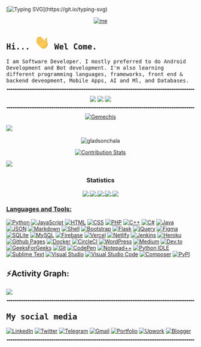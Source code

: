 [![Typing SVG](https://readme-typing-svg.demolab.com?font=Mulish&size=30&pause=1000&color=19F73B&width=600&lines=This+is+Gemechis+Chala.;Welcome+to+my+GitHub+profile.)](https://git.io/typing-svg) 

<div align="center" border-radius="50%">
  <a href="https://github.com/gladsonchala">
    <img src="https://scorpidev.me/images/me-hero-img.png" alt="me" width="140" height="150">
  </a>
</div>


<h2>
    <samp>
        Hi... <img src="https://raw.githubusercontent.com/itspriyo/itspriyo/main/src/hi.gif" width="40px" alt="👋"> Wel Come.
		</samp>
</h2>    
<p>
    <samp>
    I am Software Developer. I mostly preferred to do Android Development and Bot development. I'm also learning different programming languages, frameworks, front end & backend deveopment, Mobile Apps, AI and Ml, and Databases.
    </samp>
</p>
</div>
<hr style="border: 1px dashed #D3D3D3">

<p align="center"><a href="https://github.com/gladsonchala/">  <img align="center" src="https://github-readme-stats.vercel.app/api?username=gladsonchala&include_all_commits=true&count_private=true&show_icons=true&line_height=20&title_color=7A7ADB&icon_color=2234AE&text_color=D3D3D3&bg_color=0,000000,130C40" width="450"/></a>  <a href="https://github.com/gladsonchala/">  <img align="center" src="https://github-readme-streak-stats.herokuapp.com/?user=gladsonchala&theme=midnight_purple&include_all_commits=true&count_private=true&show_icons=true&line_height=20&title_color=7A7ADB&icon_color=2200AE&text_color=D3D3D3&bg_color=0,000000,130C40" width="380"/></a> <a href="https://github.com/gladsonchala">    <img align="center" src="https://github-profile-trophy.vercel.app/?username=gladsonchala&theme=tokyonight" width="820"/>  </a></p>


<hr style="border: 1px dashed #D3D3D3">
</div>
<p align="center">
<a href="https://github.com/gladsonchala"><img src="https://github-readme-stats.vercel.app/api/top-langs?username=gladsonchala&langs_count=14&show_icons=true&locale=en&layout=compact&theme=tokyonight" width="470px"  alt="Gemechis"/></a>
</p>

![](http://github-profile-summary-cards.vercel.app/api/cards/profile-details?username=gladsonchala&theme=midnight_purple)


</div>

<p align="center"> <img src="https://komarev.com/ghpvc/?username=gladsonchala&label=Profile%20views&color=0e75b6&style=flat" alt="gladsonchala" /> </p>



<div align='center'>

[![Contribution Stats](https://github-contribution-stats.vercel.app/api/?username=gladsonchala)](https://github.com/gladsonchala/github-contribution-stats/)

</div>


<img src="https://user-images.githubusercontent.com/73097560/115834477-dbab4500-a447-11eb-908a-139a6edaec5c.gif"><h3 align="center">Statistics</h3>
<div align="center">
<a href="https://github.com/gladsonchala">
<img align="center" src="http://github-profile-summary-cards.vercel.app/api/cards/stats?username=gladsonchala&theme=midnight_purple" height="180em" />
<img align="center" src="http://github-profile-summary-cards.vercel.app/api/cards/most-commit-language?username=gladsonchala&theme=midnight_purple" height="180em" />
<img align="center" src="http://github-profile-summary-cards.vercel.app/api/cards/repos-per-language?username=gladsonchala&theme=midnight_purple" height="180em" />
<img align="center" src="http://github-profile-summary-cards.vercel.app/api/cards/productive-time?username=gladsonchala&theme=midnight_purple" height="180em" />
<img align="center" src="http://github-profile-summary-cards.vercel.app/api/cards/profile-details?username=gladsonchala&theme=midnight_purple" height="180em" />
</div>



<h3 align="left">Languages and Tools:</h3>

[![Python](https://img.shields.io/badge/Python-3776AB?logo=python&logoColor=fff)](https://www.python.org/)
[![JavaScript](https://img.shields.io/badge/JavaScript-F7DF1E?logo=javascript&logoColor=000)](https://developer.mozilla.org/en-US/docs/Web/JavaScript)
[![HTML](https://img.shields.io/badge/HTML-%23E34F26.svg?logo=html5&logoColor=white)](https://developer.mozilla.org/en-US/docs/Web/HTML)
[![CSS](https://img.shields.io/badge/CSS-1572B6?logo=css3&logoColor=fff)](https://developer.mozilla.org/en-US/docs/Web/CSS)
[![PHP](https://img.shields.io/badge/php-%23777BB4.svg?&logo=php&logoColor=white)](https://www.php.net/)
[![C++](https://img.shields.io/badge/C++-%2300599C.svg?logo=c%2B%2B&logoColor=white)](https://isocpp.org/)
[![C#](https://img.shields.io/badge/C%23-%23239120.svg?logo=csharp&logoColor=white)](https://docs.microsoft.com/en-us/dotnet/csharp/)
[![Java](https://img.shields.io/badge/Java-%23ED8B00.svg?logo=openjdk&logoColor=white)](https://www.java.com/)
[![JSON](https://img.shields.io/badge/JSON-000?logo=json&logoColor=fff)](https://www.json.org/)
[![Markdown](https://img.shields.io/badge/Markdown-%23000000.svg?logo=markdown&logoColor=white)](https://www.markdownguide.org/)
[![Shell](https://img.shields.io/badge/Shell-4EAA25?logo=gnubash&logoColor=fff)](https://www.gnu.org/software/bash/)
[![Bootstrap](https://img.shields.io/badge/Bootstrap-7952B3?logo=bootstrap&logoColor=fff)](https://getbootstrap.com/)
[![Flask](https://img.shields.io/badge/Flask-000?logo=flask&logoColor=fff)](https://flask.palletsprojects.com/)
[![jQuery](https://img.shields.io/badge/jQuery-0769AD?logo=jquery&logoColor=fff)](https://jquery.com/)
[![Figma](https://img.shields.io/badge/Figma-F24E1E?logo=figma&logoColor=white)](https://www.figma.com/)
[![SQLite](https://img.shields.io/badge/SQLite-%2307405e.svg?logo=sqlite&logoColor=white)](https://www.sqlite.org/)
[![MySQL](https://img.shields.io/badge/MySQL-4479A1?logo=mysql&logoColor=fff)](https://www.mysql.com/)
[![Firebase](https://img.shields.io/badge/Firebase-039BE5?logo=Firebase&logoColor=white)](https://firebase.google.com/)
[![Vercel](https://img.shields.io/badge/Vercel-%23000000.svg?logo=vercel&logoColor=white)](https://vercel.com/)
[![Netlify](https://img.shields.io/badge/Netlify-%23000000.svg?logo=netlify&logoColor=#00C7B7)](https://www.netlify.com/)
[![Jenkins](https://img.shields.io/badge/Jenkins-D24939?logo=jenkins&logoColor=fff)](https://www.jenkins.io/)
[![Heroku](https://img.shields.io/badge/Heroku-430098?logo=heroku&logoColor=fffe)](https://www.heroku.com/)
[![Github Pages](https://img.shields.io/badge/Github%20Pages-121013?logo=github&logoColor=white)](https://pages.github.com/)
[![Docker](https://img.shields.io/badge/Docker-2496ED?logo=docker&logoColor=fff)](https://www.docker.com/)
[![CircleCI](https://img.shields.io/badge/CircleCI-343434?logo=circleci&logoColor=fff)](https://circleci.com/)
[![WordPress](https://img.shields.io/badge/WordPress-%2321759B.svg?logo=wordpress&logoColor=white)](https://wordpress.org/)
[![Medium](https://img.shields.io/badge/Medium-%23000000.svg?logo=medium&logoColor=white)](https://medium.com/)
[![Dev.to](https://img.shields.io/badge/Dev.to-0A0A0A?logo=devdotto&logoColor=white)](https://dev.to/)
[![GeeksForGeeks](https://img.shields.io/badge/GeeksforGeeks-298D46?logo=geeksforgeeks&logoColor=white)](https://www.geeksforgeeks.org/)
[![Git](https://img.shields.io/badge/Git-F05032?logo=git&logoColor=fff)](https://git-scm.com/)
[![CodePen](https://img.shields.io/badge/CodePen-white?&logo=codepen&logoColor=black)](https://codepen.io/)
[![Notepad++](https://img.shields.io/badge/Notepad++-90E59A.svg?&logo=notepad%2b%2b&logoColor=black)](https://notepad-plus-plus.org/)
[![Python IDLE](https://img.shields.io/badge/Python%20IDLE-3776AB?logo=python&logoColor=fff)](https://www.python.org/)
[![Sublime Text](https://img.shields.io/badge/Sublime%20Text-%23575757.svg?logo=sublime-text&logoColor=important)](https://www.sublimetext.com/)
[![Visual Studio](https://img.shields.io/badge/Visual%20Studio-5C2D91.svg?&logo=visual-studio&logoColor=white)](https://visualstudio.microsoft.com/)
[![Visual Studio Code](https://img.shields.io/badge/Visual%20Studio%20Code-0078d7.svg?logo=visual-studio-code&logoColor=white)](https://code.visualstudio.com/)
[![Composer](https://img.shields.io/badge/Composer-885630?logo=composer&logoColor=fff)](https://getcomposer.org/)
[![PyPI](https://img.shields.io/badge/PyPI-3775A9?logo=pypi&logoColor=fff)](https://pypi.org/)

<h2 align="left">⚡Activity Graph:</h2>
<img align="center" src="https://github-readme-activity-graph.vercel.app/graph?username=gladsonchala&theme=midnight_purple"/>


<hr style="border: 1px dashed #D3D3D3">
<h2>
    <samp>
        My social media
    </samp>
</h2>

[![LinkedIn](https://img.shields.io/badge/Linkedin-%230077B5.svg?logo=linkedin&logoColor=white)](https://linkedin.com/in/gemechischala)
[![Twitter](https://img.shields.io/badge/Twitter-%231DA1F2.svg?logo=Twitter&logoColor=white)](https://twitter.com/gladsonchala)
[![Telegram](https://img.shields.io/badge/Telegram-2CA5E0?logo=telegram&logoColor=white)](https://t.me/pandinuse)
[![Gmail](https://img.shields.io/badge/Gmail-D14836?logo=gmail&logoColor=white)](mailto:gladsonchala@gmail.com)
[![Portfolio](https://img.shields.io/badge/My_Portfolio-blue?style=flat-square&logo=)](https://scorpidev.me/)
[![Upwork](https://img.shields.io/badge/Upwork-6FDA44?logo=upwork&logoColor=fff)](https://www.upwork.com/freelancers/~0152841f4f2e2f2d84)
[![Blogger](https://img.shields.io/badge/Blogger-%23FF5722.svg?logo=blogger&logoColor=white)](https://scorpidev.me/blog)
<br />

<hr style="border: 1px dashed #D3D3D3">
